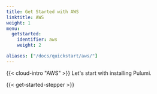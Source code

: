 ```yaml
---
title: Get Started with AWS
linktitle: AWS
weight: 1
menu:
  getstarted:
    identifier: aws
    weight: 2

aliases: ["/docs/quickstart/aws/"]
---
```



{{< cloud-intro "AWS" >}}
Let's start with installing Pulumi.

{{< get-started-stepper >}}
